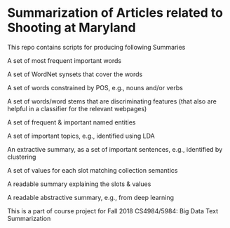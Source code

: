 # Summarization of Articles related to Shooting at Maryland
This repo contains scripts for producing following Summaries 

  A set of most frequent important words
  
  A set of WordNet synsets that cover the words
  
  A set of words constrained by POS, e.g., nouns and/or verbs
  
  A set of words/word stems that are discriminating features (that also are helpful in a classifier for the relevant webpages)
  
  A set of frequent & important named entities
  
  A set of important topics, e.g., identified using LDA
  
  An extractive summary, as a set of important sentences, e.g., identified by clustering
  
  A set of values for each slot matching collection semantics
  
  A readable summary explaining the slots & values
  
  A readable abstractive summary, e.g., from deep learning
 
This is a part of course project for Fall 2018 CS4984/5984: Big Data Text Summarization
